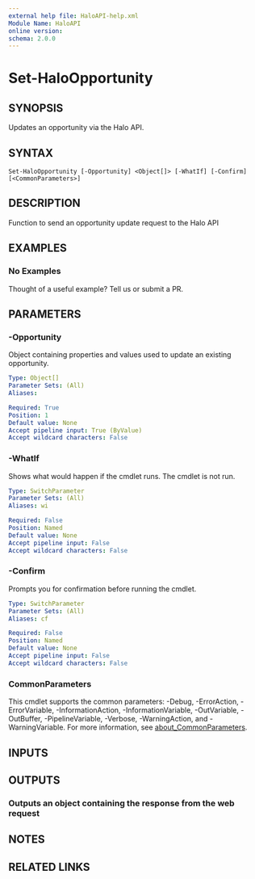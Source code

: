 ```yaml
---
external help file: HaloAPI-help.xml
Module Name: HaloAPI
online version:
schema: 2.0.0
---
```


# Set-HaloOpportunity

## SYNOPSIS

Updates an opportunity via the Halo API.

## SYNTAX

```
Set-HaloOpportunity [-Opportunity] <Object[]> [-WhatIf] [-Confirm] [<CommonParameters>]
```

## DESCRIPTION

Function to send an opportunity update request to the Halo API

## EXAMPLES

### No Examples

Thought of a useful example? Tell us or submit a PR.

## PARAMETERS

### -Opportunity

Object containing properties and values used to update an existing opportunity.

```yaml
Type: Object[]
Parameter Sets: (All)
Aliases:

Required: True
Position: 1
Default value: None
Accept pipeline input: True (ByValue)
Accept wildcard characters: False
```

### -WhatIf

Shows what would happen if the cmdlet runs. The cmdlet is not run.

```yaml
Type: SwitchParameter
Parameter Sets: (All)
Aliases: wi

Required: False
Position: Named
Default value: None
Accept pipeline input: False
Accept wildcard characters: False
```

### -Confirm

Prompts you for confirmation before running the cmdlet.

```yaml
Type: SwitchParameter
Parameter Sets: (All)
Aliases: cf

Required: False
Position: Named
Default value: None
Accept pipeline input: False
Accept wildcard characters: False
```

### CommonParameters
This cmdlet supports the common parameters: -Debug, -ErrorAction, -ErrorVariable, -InformationAction, -InformationVariable, -OutVariable, -OutBuffer, -PipelineVariable, -Verbose, -WarningAction, and -WarningVariable. For more information, see [about_CommonParameters](http://go.microsoft.com/fwlink/?LinkID=113216).

## INPUTS

## OUTPUTS

### Outputs an object containing the response from the web request

## NOTES

## RELATED LINKS
